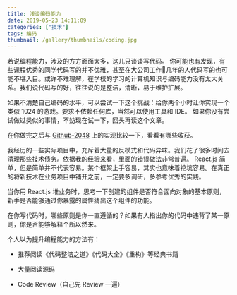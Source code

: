 ```yaml
---
title: 浅谈编码能力
date: 2019-05-23 14:11:09
categories: ["技术"]
tags: 编码
thumbnail: /gallery/thumbnails/coding.jpg
---
```


若说编程能力，涉及的方方面面太多，这儿只谈谈写代码。
你可能也有发现，有些课程优秀的同学代码写的并不优雅，甚至在大公司工作几年的人代码写的也可能不堪入目。或许不难理解，在学校的学习的计算机知识与编码能力没有太大关系。我们说代码写的好，往往说的是整洁，清晰，易于维护扩展。

如果不清楚自己编码的水平，可以尝试一下这个挑战：给你两个小时让你实现一个类似 1024 的游戏。要求不依赖任何库，当然可以使用工具和 IDE。
如果你没有尝试做过类似的事情，不妨现在试一下，回头再读这个文章。

在你做完之后与 [Github-2048](https://github.com/gabrielecirulli/2048) 上的实现比较一下，看看有哪些收获。

我经历的一些实际项目中，充斥着大量的反模式和代码异味。我们花了很多时间去清理那些技术债务。依据我的经验来看，里面的错误做法非常普遍。
React.js 简单，但是简单并不代表容易。某个框架上手容易，其实也意味着挖坑容易。在真正的将新技术在业务项目中铺开之前，一定要多调研，多参考优秀的实践。

当你用 React.js 堆业务时，思考一下创建的组件是否符合面向对象的基本原则，新手是否能够通过你暴露的属性猜出这个组件的功能。

在你写代码时，哪些原则是你一直遵循的？如果有人指出你的代码中违背了某一原则，你是否能够解释个所以然来。


个人以为提升编程能力的方法有：

- 推荐阅读《代码整洁之道》《代码大全》《重构》等经典书籍

- 大量阅读源码

- Code Review（自己先 Review 一遍）
